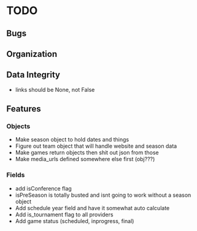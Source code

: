 TODO
====

## Bugs

## Organization

## Data Integrity
* links should be None, not False

## Features
### Objects
* Make season object to hold dates and things
* Figure out team object that will handle website and season data
* Make games return objects then shit out json from those
* Make media_urls defined somewhere else first (obj???)

### Fields
* add isConference flag
* isPreSeason is totally busted and isnt going to work without a season object
* Add schedule year field and have it somewhat auto calculate
* Add is_tournament flag to all providers
* Add game status (scheduled, inprogress, final)
